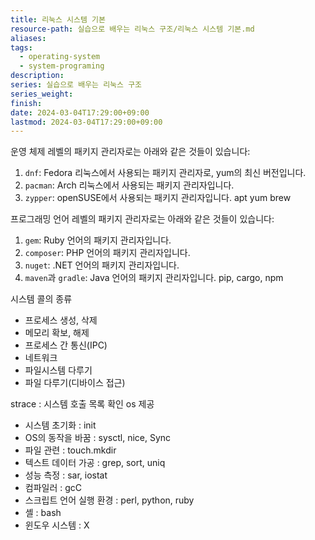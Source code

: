 ```yaml
---
title: 리눅스 시스템 기본
resource-path: 실습으로 배우는 리눅스 구조/리눅스 시스템 기본.md
aliases:
tags:
  - operating-system
  - system-programing
description:
series: 실습으로 배우는 리눅스 구조
series_weight:
finish:
date: 2024-03-04T17:29:00+09:00
lastmod: 2024-03-04T17:29:00+09:00
---
```

운영 체제 레벨의 패키지 관리자로는 아래와 같은 것들이 있습니다:

1. `dnf`: Fedora 리눅스에서 사용되는 패키지 관리자로, yum의 최신 버전입니다.
2. `pacman`: Arch 리눅스에서 사용되는 패키지 관리자입니다.
3. `zypper`: openSUSE에서 사용되는 패키지 관리자입니다.
   apt yum brew

프로그래밍 언어 레벨의 패키지 관리자로는 아래와 같은 것들이 있습니다:

1. `gem`: Ruby 언어의 패키지 관리자입니다.
2. `composer`: PHP 언어의 패키지 관리자입니다.
3. `nuget`: .NET 언어의 패키지 관리자입니다.
4. `maven`과 `gradle`: Java 언어의 패키지 관리자입니다.
   pip, cargo, npm



시스템 콜의 종류
- ﻿﻿프로세스 생성, 삭제
- ﻿﻿메모리 확보, 해제
- ﻿﻿프로세스 간 통신(IPC)
- ﻿﻿네트워크
- ﻿﻿파일시스템 다루기
- ﻿﻿파일 다루기(디바이스 접근)

strace : 시스템 호출 목록 확인
os 제공
- ﻿﻿시스템 초기화 : init
- ﻿﻿OS의 동작을 바꿈 : sysctl, nice, Sync
- ﻿﻿파일 관련 : touch.mkdir
- ﻿﻿텍스트 데이터 가공 : grep, sort, uniq
- ﻿﻿성능 측정 : sar, iostat
- ﻿﻿컴파일러 : gcC
- ﻿﻿스크립트 언어 실행 환경 : perl, python, ruby
- ﻿﻿셸 : bash
- ﻿﻿윈도우 시스템 : X